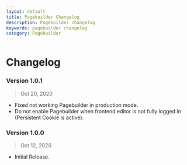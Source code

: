 ```yaml
---
layout: default
title: Pagebuilder Changelog
description: Pagebuilder changelog
keywords: pagebuilder changelog
category: Pagebuilder
---
```


# Changelog

### Version 1.0.1

> Oct 20, 2020

 -  Fixed not working Pagebuilder in production mode.
 -  Do not enable Pagebuilder when frontend editor is not fully logged in
    (Persistent Cookie is active).

### Version 1.0.0

> Oct 12, 2020

 -  Initial Release.
